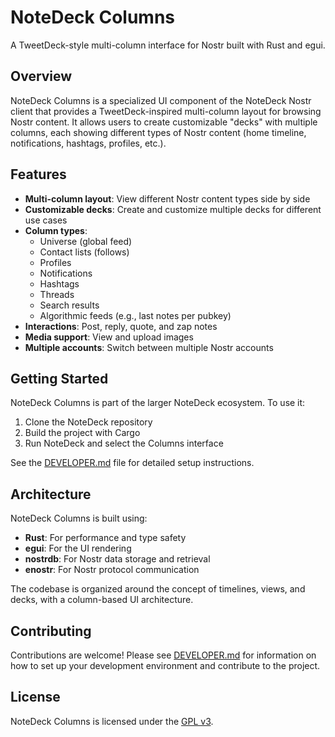 # NoteDeck Columns

A TweetDeck-style multi-column interface for Nostr built with Rust and egui.

## Overview

NoteDeck Columns is a specialized UI component of the NoteDeck Nostr client that provides a TweetDeck-inspired multi-column layout for browsing Nostr content. It allows users to create customizable "decks" with multiple columns, each showing different types of Nostr content (home timeline, notifications, hashtags, profiles, etc.).

## Features

- **Multi-column layout**: View different Nostr content types side by side
- **Customizable decks**: Create and customize multiple decks for different use cases
- **Column types**:
  - Universe (global feed)
  - Contact lists (follows)
  - Profiles
  - Notifications
  - Hashtags
  - Threads
  - Search results
  - Algorithmic feeds (e.g., last notes per pubkey)
- **Interactions**: Post, reply, quote, and zap notes
- **Media support**: View and upload images
- **Multiple accounts**: Switch between multiple Nostr accounts

## Getting Started

NoteDeck Columns is part of the larger NoteDeck ecosystem. To use it:

1. Clone the NoteDeck repository
2. Build the project with Cargo
3. Run NoteDeck and select the Columns interface

See the [DEVELOPER.md](DEVELOPER.md) file for detailed setup instructions.

## Architecture

NoteDeck Columns is built using:

- **Rust**: For performance and type safety
- **egui**: For the UI rendering
- **nostrdb**: For Nostr data storage and retrieval
- **enostr**: For Nostr protocol communication

The codebase is organized around the concept of timelines, views, and decks, with a column-based UI architecture.

## Contributing

Contributions are welcome! Please see [DEVELOPER.md](DEVELOPER.md) for information on how to set up your development environment and contribute to the project.

## License

NoteDeck Columns is licensed under the [GPL v3](LICENSE).

